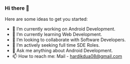 ### Hi there 👋

<!--
**hardik0899/hardik0899** is a ✨ _special_ ✨ repository because its `README.md` (this file) appears on your GitHub profile.
-->
Here are some ideas to get you started:

- 🔭 I’m currently working on Android Development.
- 🌱 I’m currently learning Web Development.
- 👯 I’m looking to collaborate with Software Developers.
- 🤔 I’m actively seeking full time SDE Roles.
- 💬 Ask me anything about Android Development.
- 📫 How to reach me: Mail - hardikdua08@gmail.com
